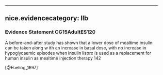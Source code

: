 
---
nice.evidencecategory: IIb
---

### Evidence Statement CG15AdultES120
A before-and-after study has shown that a lower dose of mealtime insulin can be taken along w ith an increase in basal dose, with no increase in hypoglycaemic episodes when insulin lispro is used as a replacement for human insulin as mealtime injection therapy 142

[@Ebeling_1997]

